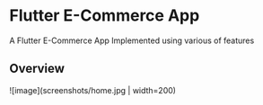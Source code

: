 # Flutter E-Commerce App

A Flutter E-Commerce App Implemented using various of features 

## Overview
![image](screenshots/home.jpg | width=200)


